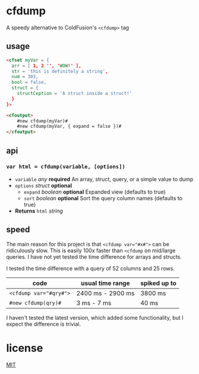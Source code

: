 # cfdump

A speedy alternative to ColdFusion's `<cfdump>` tag

## usage

```html
<cfset myVar = {
  arr = [ 1, 2 '', 'WOW!' ],
  str = 'this is definitely a string',
  num = 303,
  bool = false,
  struct = {
    structCeption = 'A struct inside a struct!'
  }
}>

<cfoutput>
    #new cfdump(myVar)#
    #new cfdump(myVar, { expand = false })#
</cfoutput>
```

## api

### `var html = cfdump(variable, [options])`

- `variable` *any* **required** An array, struct, query, or a simple value to dump
- `options` *struct* **optional**
  - `expand` *boolean* **optional** Expanded view (defaults to true)
  - `sort` *boolean* **optional** Sort the query column names (defaults to true)
- **Returns** `html` *string*

## speed

The main reason for this project is that `<cfdump var="#x#">` can be ridiculously slow.
This is easily 100x faster than `<cfdump` on mid/large queries.
I have not yet tested the time difference for arrays and structs.

I tested the time difference with a query of 52 columns and 25 rows.

| code                   | usual time range | spiked up to |
|------------------------|------------------|--------------|
| `<cfdump var="#qry#">` |2400 ms - 2900 ms | 3800 ms      |
| `#new cfdump(qry)#`    | 3 ms - 7 ms      | 40 ms        |

I haven't tested the latest version, which added some functionality, but I expect the difference is trivial.

# license

[MIT](https://choosealicense.com/licenses/mit/)
